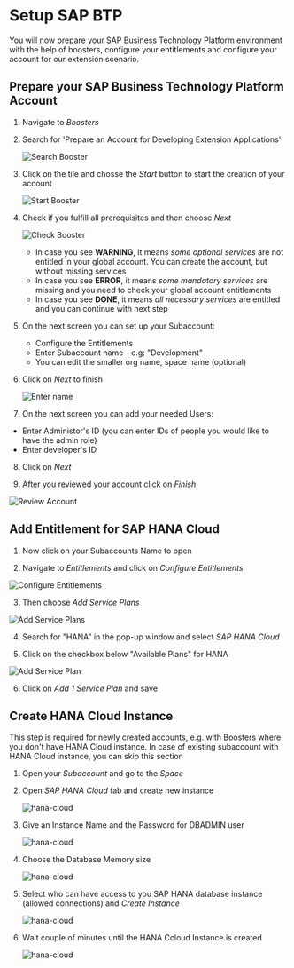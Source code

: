 # Setup SAP BTP

You will now prepare your SAP Business Technology Platform environment with the help of boosters, configure your entitlements and configure your account for our extension scenario.

## Prepare your SAP Business Technology Platform Account

1. Navigate to *Boosters* 
2. Search for 'Prepare an Account for Developing Extension Applications'


   ![Search Booster](./images/booster1.png)

3. Click on the tile and chosse the *Start* button to start the creation of your account

   ![Start Booster](./images/booster2.png)


4. Check if you fulfill all prerequisites and then choose *Next*

   ![Check Booster](./images/booster3.png)

   - In case you see **WARNING**, it means _some optional services_ are not entitled in your global account. You can create the account, but without missing services
   - In case you see **ERROR**, it means _some mandatory services_ are missing and you need to check your global account entitlements 
   - In case you see **DONE**, it means _all necessary services_ are entitled and you can continue with next step


5. On the next screen you can set up your Subaccount: 
    - Configure the Entitlements
    - Enter Subaccount name - e.g: "Development"
    - You can edit the smaller org name, space name (optional)
6. Click on *Next* to finish

   ![Enter name](./images/booster4.png)

7. On the next screen you can add your needed Users:
 - Enter Administor's ID (you can enter IDs of people you would like to have the admin role)
 - Enter developer's ID
8. Click on *Next*

 9. After you reviewed your account click on *Finish* 

![Review Account](./images/booster6.png)

## Add Entitlement for SAP HANA Cloud

 1. Now click on your Subaccounts Name to open 

 2. Navigate to *Entitlements* and click on *Configure Entitlements* 

 ![Configure Entitlements](./images/booster7.png)

 3. Then choose *Add Service Plans*

![Add Service Plans](./images/booster8.png)

 4. Search for "HANA" in the pop-up window and select *SAP HANA Cloud*

 5. Click on the checkbox below "Available Plans" for HANA
    
![Add Service Plan](./images/booster9.png)

 6. Click on *Add 1 Service Plan* and save

 ## Create HANA Cloud Instance 

This step is required for newly created accounts, e.g. with Boosters where you don't have HANA Cloud instance. In case of existing subaccount with HANA Cloud instance, you can skip this section

1. Open your *Subaccount* and go to the *Space* 
2. Open *SAP HANA Cloud* tab and create new instance
    
    ![hana-cloud](./images/hanacloud1.png)

3. Give an Instance Name and the Password for DBADMIN user

    ![hana-cloud](./images/hanacloud2.png)

4. Choose the Database Memory size
   
   ![hana-cloud](./images/hanacloud3.png)

5. Select who can have access to you SAP HANA database instance (allowed connections) and *Create Instance*
   
   ![hana-cloud](./images/hanacloud4.png)

6. Wait couple of minutes until the HANA Ccloud Instance is created

    ![hana-cloud](./images/hanacloud5.png)
